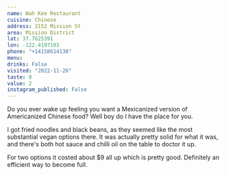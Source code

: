 ```yaml
---
name: Wah Kee Restaurant
cuisine: Chinese
address: 2152 Mission St
area: Mission District
lat: 37.7625391
lon: -122.4197103
phone: "+14158614138"
menu: 
drinks: False
visited: "2022-11-26"
taste: 0
value: 2
instagram_published: False
---
```


Do you ever wake up feeling you want a Mexicanized version of Americanized Chinese food? Well boy do I have the place for you.

I got fried noodles and black beans, as they seemed like the most substantial vegan options there. It was actually pretty solid for what it was, and there's both hot sauce and chilli oil on the table to doctor it up.

For two options it costed about $9 all up which is pretty good. Definitely an efficient way to become full.
